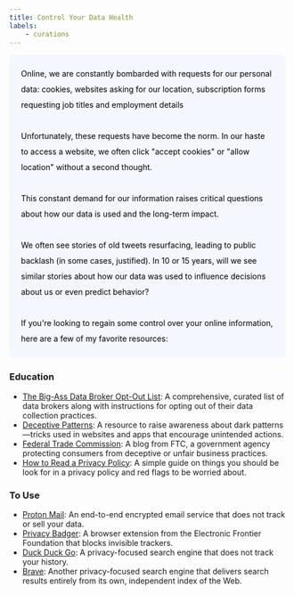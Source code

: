 ```yaml
---
title: Control Your Data Health
labels: 
    - curations
---
```



<!-- With constant news about how 
<a href="https://www.nytimes.com/2015/02/15/magazine/how-one-stupid-tweet-ruined-justine-saccos-life.htm">online content can resurface and ruin you years later</a> 
to the 
<a href="https://cjil.uchicago.edu/online-archive/family-influencing-best-interests-child">showcasing of child stars on social media</a>, -->

<p style="padding: 1.5em 1.5em; background: #f5f7ff; border-radius: 10px; color: #000; width: 90%; line-height: 2;">
Online, we are constantly bombarded with requests for our personal data: cookies, websites asking for our location, subscription forms requesting job titles and employment details<br><br>
Unfortunately, these requests have become the norm. In our haste to access a website, we often click "accept cookies" or "allow location" without a second thought.<br><br>
This constant demand for our information raises critical questions about how our data is used and the long-term impact.
<br><br>
We often see stories of old tweets resurfacing, leading to public backlash (in some cases, justified). In 10 or 15 years, will we see similar stories about how our data was used to influence decisions about us or even predict behavior?
<br><br>
If you're looking to regain some control over your online information, here are a few of my favorite resources:
</p>

<h3>Education</h3>
<ul>
    <li> 
        <a href="https://github.com/yaelwrites/Big-Ass-Data-Broker-Opt-Out-List?tab=readme-ov-file">The Big-Ass Data Broker Opt-Out List</a>: A comprehensive, curated list of data brokers along with instructions for opting out of their data collection practices.
    </li>
    <li> 
        <a href="https://www.deceptive.design/">Deceptive Patterns</a>: A resource to raise awareness about dark patterns—tricks used in websites and apps that encourage unintended actions.
    </li>
        <li> 
        <a href="https://www.ftc.gov/about-ftc/bureaus-offices/blog-posts">Federal Trade Commission</a>: A blog from FTC, a government agency protecting consumers from deceptive or unfair business practices.
    </li>
        <li> 
        <a href="https://pirg.org/resources/how-to-read-a-privacy-policy/">How to Read a Privacy Policy</a>: A simple guide on things you should be look for in a privacy policy and red flags to be worried about.
    </li>
</ul>


<h3>To Use</h3>
<ul>
    <li> 
        <a href="https://proton.me/">Proton Mail</a>: An end-to-end encrypted email service that does not track or sell your data.
    </li>
    <li> 
        <a href="https://privacybadger.org/">Privacy Badger</a>: A browser extension from the Electronic Frontier Foundation that blocks invisible trackers.
    </li>
    <li> 
        <a href="https://duckduckgo.com/">Duck Duck Go</a>: A privacy-focused search engine that does not track your history. 
    </li>
    <li> 
        <a href="https://brave.com/">Brave</a>: Another privacy-focused search engine that delivers search results entirely from its own, independent index of the Web.
    </li>
</ul>

<br>



